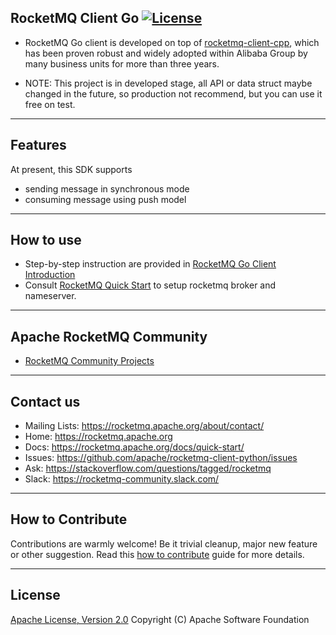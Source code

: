 ## RocketMQ Client Go [![License](https://img.shields.io/badge/license-Apache%202-4EB1BA.svg)](https://www.apache.org/licenses/LICENSE-2.0.html)

* RocketMQ Go client is developed on top of [rocketmq-client-cpp](https://github.com/apache/rocketmq-client-cpp), which has been proven robust and widely adopted within Alibaba Group by many business units for more than three years.

* NOTE: This project is in developed stage, all API or data struct maybe changed in the future, so production not recommend, but you can use it free on test.

----------
## Features
At present, this SDK supports
* sending message in synchronous mode
* consuming message using push model

----------
## How to use
* Step-by-step instruction are provided in [RocketMQ Go Client Introduction](https://github.com/apache/rocketmq-client-go/doc/Introduction.md)
* Consult [RocketMQ Quick Start](https://rocketmq.apache.org/docs/quick-start/) to setup rocketmq broker and nameserver.

----------
## Apache RocketMQ Community
* [RocketMQ Community Projects](https://github.com/apache/rocketmq-externals)

----------
## Contact us
* Mailing Lists: <https://rocketmq.apache.org/about/contact/>
* Home: <https://rocketmq.apache.org>
* Docs: <https://rocketmq.apache.org/docs/quick-start/>
* Issues: <https://github.com/apache/rocketmq-client-python/issues>
* Ask: <https://stackoverflow.com/questions/tagged/rocketmq>
* Slack: <https://rocketmq-community.slack.com/>
 
---------- 
## How to Contribute
  Contributions are warmly welcome! Be it trivial cleanup, major new feature or other suggestion. Read this [how to contribute](http://rocketmq.apache.org/docs/how-to-contribute/) guide for more details. 
   
   
----------
## License
  [Apache License, Version 2.0](http://www.apache.org/licenses/LICENSE-2.0.html) Copyright (C) Apache Software Foundation
